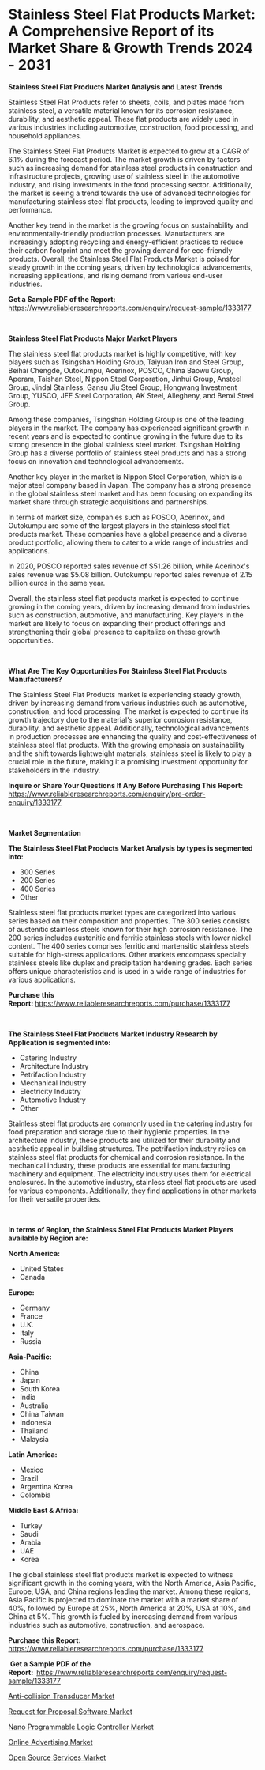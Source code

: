 <p><h1>Stainless Steel Flat Products Market: A Comprehensive Report of its Market Share & Growth Trends 2024 - 2031</h1></p><p><strong>Stainless Steel Flat Products Market Analysis and Latest Trends</strong></p>
<p><p>Stainless Steel Flat Products refer to sheets, coils, and plates made from stainless steel, a versatile material known for its corrosion resistance, durability, and aesthetic appeal. These flat products are widely used in various industries including automotive, construction, food processing, and household appliances.</p><p>The Stainless Steel Flat Products Market is expected to grow at a CAGR of 6.1% during the forecast period. The market growth is driven by factors such as increasing demand for stainless steel products in construction and infrastructure projects, growing use of stainless steel in the automotive industry, and rising investments in the food processing sector. Additionally, the market is seeing a trend towards the use of advanced technologies for manufacturing stainless steel flat products, leading to improved quality and performance.</p><p>Another key trend in the market is the growing focus on sustainability and environmentally-friendly production processes. Manufacturers are increasingly adopting recycling and energy-efficient practices to reduce their carbon footprint and meet the growing demand for eco-friendly products. Overall, the Stainless Steel Flat Products Market is poised for steady growth in the coming years, driven by technological advancements, increasing applications, and rising demand from various end-user industries.</p></p>
<p><strong>Get a Sample PDF of the Report:&nbsp;</strong> <a href="https://www.reliableresearchreports.com/enquiry/request-sample/1333177">https://www.reliableresearchreports.com/enquiry/request-sample/1333177</a></p>
<p>&nbsp;</p>
<p><strong>Stainless Steel Flat Products Major Market Players</strong></p>
<p><p>The stainless steel flat products market is highly competitive, with key players such as Tsingshan Holding Group, Taiyuan Iron and Steel Group, Beihai Chengde, Outokumpu, Acerinox, POSCO, China Baowu Group, Aperam, Taishan Steel, Nippon Steel Corporation, Jinhui Group, Ansteel Group, Jindal Stainless, Gansu Jiu Steel Group, Hongwang Investment Group, YUSCO, JFE Steel Corporation, AK Steel, Allegheny, and Benxi Steel Group.</p><p>Among these companies, Tsingshan Holding Group is one of the leading players in the market. The company has experienced significant growth in recent years and is expected to continue growing in the future due to its strong presence in the global stainless steel market. Tsingshan Holding Group has a diverse portfolio of stainless steel products and has a strong focus on innovation and technological advancements.</p><p>Another key player in the market is Nippon Steel Corporation, which is a major steel company based in Japan. The company has a strong presence in the global stainless steel market and has been focusing on expanding its market share through strategic acquisitions and partnerships.</p><p>In terms of market size, companies such as POSCO, Acerinox, and Outokumpu are some of the largest players in the stainless steel flat products market. These companies have a global presence and a diverse product portfolio, allowing them to cater to a wide range of industries and applications.</p><p>In 2020, POSCO reported sales revenue of $51.26 billion, while Acerinox's sales revenue was $5.08 billion. Outokumpu reported sales revenue of 2.15 billion euros in the same year.</p><p>Overall, the stainless steel flat products market is expected to continue growing in the coming years, driven by increasing demand from industries such as construction, automotive, and manufacturing. Key players in the market are likely to focus on expanding their product offerings and strengthening their global presence to capitalize on these growth opportunities.</p></p>
<p>&nbsp;</p>
<p><strong>What Are The Key Opportunities For Stainless Steel Flat Products Manufacturers?</strong></p>
<p><p>The Stainless Steel Flat Products market is experiencing steady growth, driven by increasing demand from various industries such as automotive, construction, and food processing. The market is expected to continue its growth trajectory due to the material's superior corrosion resistance, durability, and aesthetic appeal. Additionally, technological advancements in production processes are enhancing the quality and cost-effectiveness of stainless steel flat products. With the growing emphasis on sustainability and the shift towards lightweight materials, stainless steel is likely to play a crucial role in the future, making it a promising investment opportunity for stakeholders in the industry.</p></p>
<p><strong>Inquire or Share Your Questions If Any Before Purchasing This Report:</strong> <a href="https://www.reliableresearchreports.com/enquiry/pre-order-enquiry/1333177">https://www.reliableresearchreports.com/enquiry/pre-order-enquiry/1333177</a></p>
<p>&nbsp;</p>
<p><strong>Market Segmentation</strong></p>
<p><strong>The Stainless Steel Flat Products Market Analysis by types is segmented into:</strong></p>
<p><ul><li>300 Series</li><li>200 Series</li><li>400 Series</li><li>Other</li></ul></p>
<p><p>Stainless steel flat products market types are categorized into various series based on their composition and properties. The 300 series consists of austenitic stainless steels known for their high corrosion resistance. The 200 series includes austenitic and ferritic stainless steels with lower nickel content. The 400 series comprises ferritic and martensitic stainless steels suitable for high-stress applications. Other markets encompass specialty stainless steels like duplex and precipitation hardening grades. Each series offers unique characteristics and is used in a wide range of industries for various applications.</p></p>
<p><strong>Purchase this Report:&nbsp;</strong><a href="https://www.reliableresearchreports.com/purchase/1333177">https://www.reliableresearchreports.com/purchase/1333177</a></p>
<p>&nbsp;</p>
<p><strong>The Stainless Steel Flat Products Market Industry Research by Application is segmented into:</strong></p>
<p><ul><li>Catering Industry</li><li>Architecture Industry</li><li>Petrifaction Industry</li><li>Mechanical Industry</li><li>Electricity Industry</li><li>Automotive Industry</li><li>Other</li></ul></p>
<p><p>Stainless steel flat products are commonly used in the catering industry for food preparation and storage due to their hygienic properties. In the architecture industry, these products are utilized for their durability and aesthetic appeal in building structures. The petrifaction industry relies on stainless steel flat products for chemical and corrosion resistance. In the mechanical industry, these products are essential for manufacturing machinery and equipment. The electricity industry uses them for electrical enclosures. In the automotive industry, stainless steel flat products are used for various components. Additionally, they find applications in other markets for their versatile properties.</p></p>
<p>&nbsp;</p>
<p><strong>In terms of Region, the Stainless Steel Flat Products Market Players available by Region are:</strong></p>
<p>
    <p> <strong> North America: </strong>
        <ul>
            <li>United States</li>
            <li>Canada</li>
        </ul>
        </p> 
    <p> <strong> Europe: </strong>
        <ul>
            <li>Germany</li>
            <li>France</li>
            <li>U.K.</li>
            <li>Italy</li>
            <li>Russia</li>
        </ul>
        </p> 
    <p> <strong> Asia-Pacific: </strong>
        <ul>
            <li>China</li>
            <li>Japan</li>
            <li>South Korea</li>
            <li>India</li>
            <li>Australia</li>
            <li>China Taiwan</li>
            <li>Indonesia</li>
            <li>Thailand</li>
            <li>Malaysia</li>
        </ul>
        </p> 
    <p> <strong> Latin America: </strong>
        <ul>
            <li>Mexico</li>
            <li>Brazil</li>
            <li>Argentina Korea</li>
            <li>Colombia</li>
        </ul>
        </p> 
    <p> <strong> Middle East & Africa: </strong>
        <ul>
            <li>Turkey</li>
            <li>Saudi</li>
            <li>Arabia</li>
            <li>UAE</li>
            <li>Korea</li>
        </ul>
    </p>
    </p>
<p><p>The global stainless steel flat products market is expected to witness significant growth in the coming years, with the North America, Asia Pacific, Europe, USA, and China regions leading the market. Among these regions, Asia Pacific is projected to dominate the market with a market share of 40%, followed by Europe at 25%, North America at 20%, USA at 10%, and China at 5%. This growth is fueled by increasing demand from various industries such as automotive, construction, and aerospace.</p></p>
<p><strong>Purchase this Report: </strong><a href="https://www.reliableresearchreports.com/purchase/1333177">https://www.reliableresearchreports.com/purchase/1333177</a></p>
<p>&nbsp;<strong>Get a Sample PDF of the Report:&nbsp;&nbsp;</strong><a href="https://www.reliableresearchreports.com/enquiry/request-sample/1333177">https://www.reliableresearchreports.com/enquiry/request-sample/1333177</a></p>
<p><strong></strong></p>
<p><p><a href="https://issuu.com/reportprime-2/docs/anti-collision-transducer-market-size-2030.pptx">Anti-collision Transducer Market</a></p><p><a href="https://medium.com/@madiemoore67546/request-for-proposal-software-market-size-market-outlook-and-market-forecast-2024-to-2031-c99ae79da264">Request for Proposal Software Market</a></p><p><a href="https://issuu.com/reportprime-2/docs/nano-programmable-logic-controller-market-size-203">Nano Programmable Logic Controller Market</a></p><p><a href="https://medium.com/@kathrynlynch04/online-advertising-market-analysis-and-sze-forecasted-for-period-from-2024-to-2031-16bfaee4a056">Online Advertising Market</a></p><p><a href="https://medium.com/@kathrynlynch04/analyzing-open-source-services-market-global-industry-perspective-and-forecast-2024-to-2031-afa261d018ef">Open Source Services Market</a></p></p>